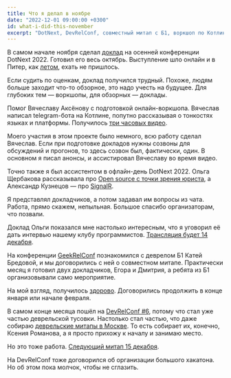 ```yaml
---
title: Что я делал в ноябре
date: "2022-12-01 09:00:00 +0300"
id: what-i-did-this-november
excerpt: "DotNext, DevRelConf, совместный митап с Б1, воркшоп по Котлину."
---
```


В самом начале ноября сделал [доклад](https://dotnext.ru/talks/9a9f9461a00747b8a2e23cacf53c38ca/) на осенней конференции DotNext 2022. Готовил его весь октябрь. Выступление шло онлайн и в Питер, как [летом](/2022/10/03/where-did-that-come-in-csharp/), ехать не пришлось.

Если судить по оценкам, доклад получился трудный. Похоже, людям больше заходит что-то обзорное, это надо учесть на будущее. Для глубоких тем — воркшопы, для обзорных — доклады.

Помог Вячеславу Аксёнову с подготовкой онлайн-воркшопа. Вячеслав написал telegram-бота на Котлине, попутно рассказывая о тонкостях языках и платформы. Получилось [три часовых видео](https://www.youtube.com/playlist?list=PLfkikHwnACaWnFu1fNF58J-nnDWvEGBew).

Моего участия в этом проекте было немного, всю работу сделал Вячеслав. Если при подготовке докладов нужны созвоны для обсуждений и прогонов, то здесь созвон был, фактически, один. В основном я писал анонсы, и ассистировал Вячеславу во время видео.

Точно также я был ассистентом в офлайн-день DotNext 2022. Ольга Щербакова рассказывала про [Open source с точки зрения юриста](https://dotnext.ru/talks/0455be3bce6648619f51c79a64103920/), а Александр Кузнецов — про [SignalR](https://dotnext.ru/talks/ca4c3c4bc32942fbba42eaaa9eb9a62e/).

Я представлял докладчиков, а потом задавал им вопросы из чата. Работа, прямо скажем, непыльная. Большое спасибо организаторам, что позвали.

Доклад Ольги показался мне настолько интересным, что я уговорил её дать интервью нашему клубу программистов. [Трансляция будет 14 декабря](https://youtu.be/4kiqhUzmp8I).

На конференции [GeekRelConf](https://devrel-conf.ru/) познакомился с деврелом Б1 Катей Бредовой, и мы договорились с ней о совместном митапе. Практически месяц я готовил двух докладчиков, Егора и Дмитрия, а ребята из Б1 организовывали само мероприятие.

На мой взгляд, получилось [здорово](https://youtu.be/ZMVgW5RCfzw). Договорились продолжить в конце января или начале февраля.

В самом конце месяца пошёл на [DevRelConf #6](https://devrelconf.ru/), потому что стал уже частью деврельской тусовки. Настолько стал частью, что даже собираю [деврельские митапы в Москве](https://www.meetup.com/ru-RU/devrel-spb/events/289204543/). То есть собирает их, конечно, Ксения Романова, а я просто прихожу к началу и занимаю место.

Но это тоже работа. [Следующий митап 15 декабря](https://www.meetup.com/ru-RU/devrel-spb/events/289984863/).

На DevRelConf тоже договорился об организации большого хакатона. Но об этом пока молчок, чтобы не сглазить.